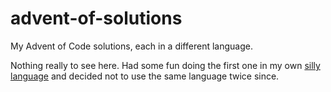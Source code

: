 # advent-of-solutions
My Advent of Code solutions, each in a different language.

Nothing really to see here. Had some fun doing the first one in my 
own [silly language](http://esolangs.org/wiki/Wordy) and decided
not to use the same language twice since.
